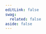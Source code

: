```yaml
---
editLink: false
swag:
  related: false
aside: false
---
```


<SwagLanding>
    <template #title>Storefront</template>
    <template #description>
        Storefront (frontend) is a key component of every ecommerce business, serving as the primary interface for online customers to view products, place orders, manage their purchases, etc. An engaging storefront can ultimately lead to increased customer satisfaction and higher sales. Shopware offers developers tools to create highly customizable, user-friendly storefronts that seamlessly integrate with its backend systems and cater to your business's unique needs.
    </template>
    <template #image>
        <img src="/landing/apps/storefront.jpg"/>
    </template>
    <template #exposed2>
        <SwagLandingCardList>
            <template #title>
                Capabilities
            </template>
            <template #description>
                Try our template extensions and elevate your customer experience.
            </template>
            <template #cards>
                <SwagLandingCard page="/docs/guides/plugins/plugins/storefront/customize-templates" icon="dashboard" icon-type="solid">
                    <template #title>Templates</template>
                    <template #sub>Custom design templates - Modify the whole appearance of your store.</template>
                </SwagLandingCard>
                <SwagLandingCard page="/docs/guides/plugins/apps/storefront/apps-as-themes" icon="view-grid" icon-type="solid">
                    <template #title>Themes</template>
                    <template #sub>Custom Styling - Match your brand and store themes.</template>
                </SwagLandingCard>
            </template>
        </SwagLandingCardList>
    </template>
</SwagLanding>
